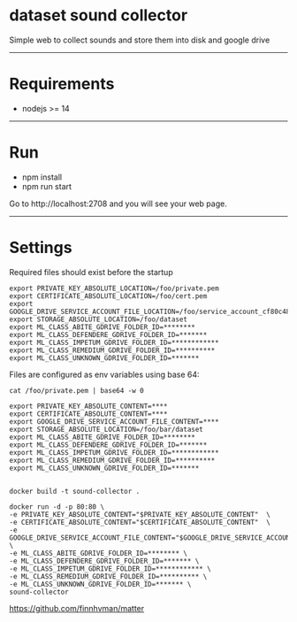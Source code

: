 # dataset sound collector

Simple web to collect sounds and store them into disk and google drive

---

# Requirements

- nodejs >= 14

---

# Run

- npm install
- npm run start

Go to http://localhost:2708 and you will see your web page.

---

# Settings

Required files should exist before the startup

```
export PRIVATE_KEY_ABSOLUTE_LOCATION=/foo/private.pem
export CERTIFICATE_ABSOLUTE_LOCATION=/foo/cert.pem
export GOOGLE_DRIVE_SERVICE_ACCOUNT_FILE_LOCATION=/foo/service_account_cf80c48ca6ef.json
export STORAGE_ABSOLUTE_LOCATION=/foo/dataset
export ML_CLASS_ABITE_GDRIVE_FOLDER_ID=********
export ML_CLASS_DEFENDERE_GDRIVE_FOLDER_ID=*******
export ML_CLASS_IMPETUM_GDRIVE_FOLDER_ID=************
export ML_CLASS_REMEDIUM_GDRIVE_FOLDER_ID=**********
export ML_CLASS_UNKNOWN_GDRIVE_FOLDER_ID=*******
```

Files are configured as env variables using base 64:


```
cat /foo/private.pem | base64 -w 0
```

```
export PRIVATE_KEY_ABSOLUTE_CONTENT=****
export CERTIFICATE_ABSOLUTE_CONTENT=****
export GOOGLE_DRIVE_SERVICE_ACCOUNT_FILE_CONTENT=****
export STORAGE_ABSOLUTE_LOCATION=/foo/bar/dataset
export ML_CLASS_ABITE_GDRIVE_FOLDER_ID=********
export ML_CLASS_DEFENDERE_GDRIVE_FOLDER_ID=*******
export ML_CLASS_IMPETUM_GDRIVE_FOLDER_ID=************
export ML_CLASS_REMEDIUM_GDRIVE_FOLDER_ID=**********
export ML_CLASS_UNKNOWN_GDRIVE_FOLDER_ID=*******
```



```

docker build -t sound-collector .

docker run -d -p 80:80 \
-e PRIVATE_KEY_ABSOLUTE_CONTENT="$PRIVATE_KEY_ABSOLUTE_CONTENT"  \
-e CERTIFICATE_ABSOLUTE_CONTENT="$CERTIFICATE_ABSOLUTE_CONTENT"  \
-e GOOGLE_DRIVE_SERVICE_ACCOUNT_FILE_CONTENT="$GOOGLE_DRIVE_SERVICE_ACCOUNT_FILE_CONTENT"  \
-e ML_CLASS_ABITE_GDRIVE_FOLDER_ID=******** \
-e ML_CLASS_DEFENDERE_GDRIVE_FOLDER_ID=******* \
-e ML_CLASS_IMPETUM_GDRIVE_FOLDER_ID=************ \
-e ML_CLASS_REMEDIUM_GDRIVE_FOLDER_ID=********** \
-e ML_CLASS_UNKNOWN_GDRIVE_FOLDER_ID=******* \
sound-collector

```


https://github.com/finnhvman/matter